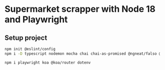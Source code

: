 # Supermarket scrapper with Node 18 and Playwright

## Setup project

```bash
npm init @eslint/config
npm i -D typescript nodemon mocha chai chai-as-promised @ngneat/falso @types/mocha @types/chai @types/chai-as-promised @types/node @types/dotenv @types/koa @types/koa__router

npm i playwright koa @koa/router dotenv
```
